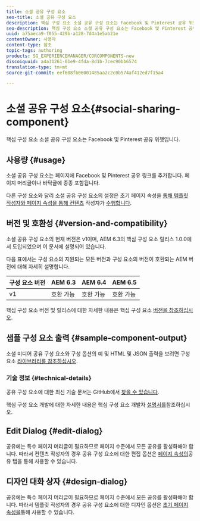 ```yaml
---
title: 소셜 공유 구성 요소
seo-title: 소셜 공유 구성 요소
description: 핵심 구성 요소 소셜 공유 구성 요소는 Facebook 및 Pinterest 공유 위젯입니다.
seo-description: 핵심 구성 요소 소셜 공유 구성 요소는 Facebook 및 Pinterest 공유 위젯입니다.
uuid: a75aeca9-f055-429b-a128-7d4a1e5ab21e
contentOwner: 사용자
content-type: 참조
topic-tags: authoring
products: SG_EXPERIENCEMANAGER/CORCOMPONENTS-new
discoiquuid: a4a31261-01e9-4fda-8d1b-7cec90bb6574
translation-type: tm+mt
source-git-commit: eef608fb06001485aa2c2c0b574af412ed7f15a4

---
```



# 소셜 공유 구성 요소{#social-sharing-component}

핵심 구성 요소 소셜 공유 구성 요소는 Facebook 및 Pinterest 공유 위젯입니다.

## 사용량 {#usage}

소셜 공유 구성 요소는 페이지에 Facebook 및 Pinterest 공유 링크를 추가합니다. 페이지 머리글이나 바닥글에 종종 포함됩니다.

다른 구성 요소와 달리 소셜 공유 구성 요소의 설정은 초기 페이지 속성을 [통해 템플릿 작성자와 페이지 속성을 통해 컨텐츠](https://helpx.adobe.com/experience-manager/6-5/sites/authoring/using/templates.html) 작성자가 [수행합니다](https://helpx.adobe.com/experience-manager/6-5/sites/authoring/using/editing-page-properties.html).

## 버전 및 호환성 {#version-and-compatibility}

소셜 공유 구성 요소의 현재 버전은 v1이며, AEM 6.3의 핵심 구성 요소 릴리스 1.0.0에서 도입되었으며 이 문서에 설명되어 있습니다.

다음 표에서는 구성 요소의 지원되는 모든 버전과 구성 요소의 버전이 호환되는 AEM 버전에 대해 자세히 설명합니다.

| 구성 요소 버전 | AEM 6.3 | AEM 6.4 | AEM 6.5 |
|--- |--- |--- |--- |
| v1 | 호환 가능 | 호환 가능 | 호환 가능 |


핵심 구성 요소 버전 및 릴리스에 대한 자세한 내용은 핵심 구성 요소 [버전을 참조하십시오](versions.md).

## 샘플 구성 요소 출력 {#sample-component-output}

소셜 미디어 공유 구성 요소와 구성 옵션의 예 및 HTML 및 JSON 출력을 보려면 구성 요소 [라이브러리를 참조하십시오](http://opensource.adobe.com/aem-core-wcm-components/library/social-sharing.html).

### 기술 정보 {#technical-details}

공유 구성 요소에 대한 최신 기술 문서는 GitHub에서 [찾을 수 있습니다](https://github.com/adobe/aem-core-wcm-components/blob/master/content/src/content/jcr_root/apps/core/wcm/components/sharing/v1/sharing).

핵심 구성 요소 개발에 대한 자세한 내용은 핵심 구성 요소 개발자 [설명서를](developing.md)참조하십시오.

## Edit Dialog {#edit-dialog}

공유에는 특수 페이지 머리글이 필요하므로 페이지 수준에서 모든 공유를 활성화해야 합니다. 따라서 컨텐츠 작성자의 경우 공유 구성 요소에 대한 편집 옵션은 [페이지 속성의](https://helpx.adobe.com/experience-manager/6-5/sites/authoring/using/editing-page-properties.html)공유 탭을 통해 사용할 수 있습니다.

## 디자인 대화 상자 {#design-dialog}

공유에는 특수 페이지 머리글이 필요하므로 페이지 수준에서 모든 공유를 활성화해야 합니다. 따라서 템플릿 작성자의 경우 공유 구성 요소에 대한 디자인 옵션은 [초기 페이지 속성을](https://helpx.adobe.com/experience-manager/6-5/sites/authoring/using/templates.html)통해 사용할 수 있습니다.